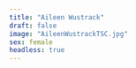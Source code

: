 ```yaml
---
title: "Aileen Wustrack"
draft: false
image: "AileenWustrackTSC.jpg"
sex: female
headless: true
---
```

